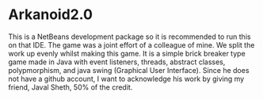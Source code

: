# Arkanoid2.0
This is a NetBeans development package so it is recommended to run this on that IDE. The game was a joint effort of a 
colleague of mine. We split the work up evenly whilst making this game. It is a simple brick breaker type game made in Java
with event listeners, threads, abstract classes, polypmorphism, and java swing (Graphical User Interface).
Since he does not have a github account, I want to acknowledge his work by giving my friend, Javal Sheth, 50% of the credit.
